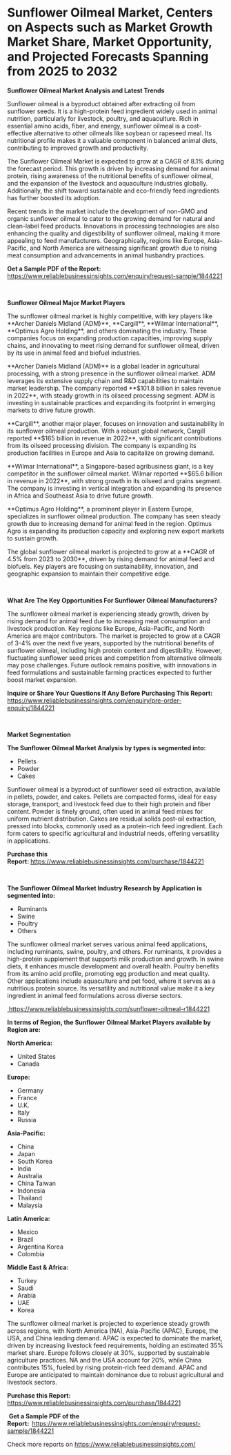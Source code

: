 <p><h1>Sunflower Oilmeal Market, Centers on Aspects such as Market Growth Market Share, Market Opportunity, and Projected Forecasts Spanning from 2025 to 2032</h1></p><p><strong>Sunflower Oilmeal Market Analysis and Latest Trends</strong></p>
<p><p>Sunflower oilmeal is a byproduct obtained after extracting oil from sunflower seeds. It is a high-protein feed ingredient widely used in animal nutrition, particularly for livestock, poultry, and aquaculture. Rich in essential amino acids, fiber, and energy, sunflower oilmeal is a cost-effective alternative to other oilmeals like soybean or rapeseed meal. Its nutritional profile makes it a valuable component in balanced animal diets, contributing to improved growth and productivity.</p><p>The Sunflower Oilmeal Market is expected to grow at a CAGR of 8.1% during the forecast period. This growth is driven by increasing demand for animal protein, rising awareness of the nutritional benefits of sunflower oilmeal, and the expansion of the livestock and aquaculture industries globally. Additionally, the shift toward sustainable and eco-friendly feed ingredients has further boosted its adoption.</p><p>Recent trends in the market include the development of non-GMO and organic sunflower oilmeal to cater to the growing demand for natural and clean-label feed products. Innovations in processing technologies are also enhancing the quality and digestibility of sunflower oilmeal, making it more appealing to feed manufacturers. Geographically, regions like Europe, Asia-Pacific, and North America are witnessing significant growth due to rising meat consumption and advancements in animal husbandry practices.</p></p>
<p><strong>Get a Sample PDF of the Report:&nbsp;</strong> <a href="https://www.reliablebusinessinsights.com/enquiry/request-sample/1844221?utm_campaign=1847&utm_medium=2&utm_source=Github&utm_content=ia&utm_term=21012025&utm_id=sunflower-oilmeal">https://www.reliablebusinessinsights.com/enquiry/request-sample/1844221</a></p>
<p>&nbsp;</p>
<p><strong>Sunflower Oilmeal Major Market Players</strong></p>
<p><p>The sunflower oilmeal market is highly competitive, with key players like **Archer Daniels Midland (ADM)**, **Cargill**, **Wilmar International**, **Optimus Agro Holding**, and others dominating the industry. These companies focus on expanding production capacities, improving supply chains, and innovating to meet rising demand for sunflower oilmeal, driven by its use in animal feed and biofuel industries.</p><p>**Archer Daniels Midland (ADM)** is a global leader in agricultural processing, with a strong presence in the sunflower oilmeal market. ADM leverages its extensive supply chain and R&D capabilities to maintain market leadership. The company reported **$101.8 billion in sales revenue in 2022**, with steady growth in its oilseed processing segment. ADM is investing in sustainable practices and expanding its footprint in emerging markets to drive future growth.</p><p>**Cargill**, another major player, focuses on innovation and sustainability in its sunflower oilmeal production. With a robust global network, Cargill reported **$165 billion in revenue in 2022**, with significant contributions from its oilseed processing division. The company is expanding its production facilities in Europe and Asia to capitalize on growing demand.</p><p>**Wilmar International**, a Singapore-based agribusiness giant, is a key competitor in the sunflower oilmeal market. Wilmar reported **$65.6 billion in revenue in 2022**, with strong growth in its oilseed and grains segment. The company is investing in vertical integration and expanding its presence in Africa and Southeast Asia to drive future growth.</p><p>**Optimus Agro Holding**, a prominent player in Eastern Europe, specializes in sunflower oilmeal production. The company has seen steady growth due to increasing demand for animal feed in the region. Optimus Agro is expanding its production capacity and exploring new export markets to sustain growth.</p><p>The global sunflower oilmeal market is projected to grow at a **CAGR of 4.5% from 2023 to 2030**, driven by rising demand for animal feed and biofuels. Key players are focusing on sustainability, innovation, and geographic expansion to maintain their competitive edge.</p></p>
<p>&nbsp;</p>
<p><strong>What Are The Key Opportunities For Sunflower Oilmeal Manufacturers?</strong></p>
<p><p>The sunflower oilmeal market is experiencing steady growth, driven by rising demand for animal feed due to increasing meat consumption and livestock production. Key regions like Europe, Asia-Pacific, and North America are major contributors. The market is projected to grow at a CAGR of 3-4% over the next five years, supported by the nutritional benefits of sunflower oilmeal, including high protein content and digestibility. However, fluctuating sunflower seed prices and competition from alternative oilmeals may pose challenges. Future outlook remains positive, with innovations in feed formulations and sustainable farming practices expected to further boost market expansion.</p></p>
<p><strong>Inquire or Share Your Questions If Any Before Purchasing This Report:</strong> <a href="https://www.reliablebusinessinsights.com/enquiry/pre-order-enquiry/1844221?utm_campaign=1847&utm_medium=2&utm_source=Github&utm_content=ia&utm_term=21012025&utm_id=sunflower-oilmeal">https://www.reliablebusinessinsights.com/enquiry/pre-order-enquiry/1844221</a></p>
<p>&nbsp;</p>
<p><strong>Market Segmentation</strong></p>
<p><strong>The Sunflower Oilmeal Market Analysis by types is segmented into:</strong></p>
<p><ul><li>Pellets</li><li>Powder</li><li>Cakes</li></ul></p>
<p><p>Sunflower oilmeal is a byproduct of sunflower seed oil extraction, available in pellets, powder, and cakes. Pellets are compacted forms, ideal for easy storage, transport, and livestock feed due to their high protein and fiber content. Powder is finely ground, often used in animal feed mixes for uniform nutrient distribution. Cakes are residual solids post-oil extraction, pressed into blocks, commonly used as a protein-rich feed ingredient. Each form caters to specific agricultural and industrial needs, offering versatility in applications.</p></p>
<p><strong>Purchase this Report:&nbsp;</strong><a href="https://www.reliablebusinessinsights.com/purchase/1844221?utm_campaign=1847&utm_medium=2&utm_source=Github&utm_content=ia&utm_term=21012025&utm_id=sunflower-oilmeal">https://www.reliablebusinessinsights.com/purchase/1844221</a></p>
<p>&nbsp;</p>
<p><strong>The Sunflower Oilmeal Market Industry Research by Application is segmented into:</strong></p>
<p><ul><li>Ruminants</li><li>Swine</li><li>Poultry</li><li>Others</li></ul></p>
<p><p>The sunflower oilmeal market serves various animal feed applications, including ruminants, swine, poultry, and others. For ruminants, it provides a high-protein supplement that supports milk production and growth. In swine diets, it enhances muscle development and overall health. Poultry benefits from its amino acid profile, promoting egg production and meat quality. Other applications include aquaculture and pet food, where it serves as a nutritious protein source. Its versatility and nutritional value make it a key ingredient in animal feed formulations across diverse sectors.</p></p>
<p><a href="https://www.reliablebusinessinsights.com/sunflower-oilmeal-r1844221?utm_campaign=1847&utm_medium=2&utm_source=Github&utm_content=ia&utm_term=21012025&utm_id=sunflower-oilmeal">&nbsp;https://www.reliablebusinessinsights.com/sunflower-oilmeal-r1844221</a></p>
<p><strong>In terms of Region, the Sunflower Oilmeal Market Players available by Region are:</strong></p>
<p>
    <p> <strong> North America: </strong>
        <ul>
            <li>United States</li>
            <li>Canada</li>
        </ul>
        </p> 
    <p> <strong> Europe: </strong>
        <ul>
            <li>Germany</li>
            <li>France</li>
            <li>U.K.</li>
            <li>Italy</li>
            <li>Russia</li>
        </ul>
        </p> 
    <p> <strong> Asia-Pacific: </strong>
        <ul>
            <li>China</li>
            <li>Japan</li>
            <li>South Korea</li>
            <li>India</li>
            <li>Australia</li>
            <li>China Taiwan</li>
            <li>Indonesia</li>
            <li>Thailand</li>
            <li>Malaysia</li>
        </ul>
        </p> 
    <p> <strong> Latin America: </strong>
        <ul>
            <li>Mexico</li>
            <li>Brazil</li>
            <li>Argentina Korea</li>
            <li>Colombia</li>
        </ul>
        </p> 
    <p> <strong> Middle East & Africa: </strong>
        <ul>
            <li>Turkey</li>
            <li>Saudi</li>
            <li>Arabia</li>
            <li>UAE</li>
            <li>Korea</li>
        </ul>
    </p>
    </p>
<p><p>The sunflower oilmeal market is projected to experience steady growth across regions, with North America (NA), Asia-Pacific (APAC), Europe, the USA, and China leading demand. APAC is expected to dominate the market, driven by increasing livestock feed requirements, holding an estimated 35% market share. Europe follows closely at 30%, supported by sustainable agriculture practices. NA and the USA account for 20%, while China contributes 15%, fueled by rising protein-rich feed demand. APAC and Europe are anticipated to maintain dominance due to robust agricultural and livestock sectors.</p></p>
<p><strong>Purchase this Report: </strong><a href="https://www.reliablebusinessinsights.com/purchase/1844221?utm_campaign=1847&utm_medium=2&utm_source=Github&utm_content=ia&utm_term=21012025&utm_id=sunflower-oilmeal">https://www.reliablebusinessinsights.com/purchase/1844221</a></p>
<p>&nbsp;<strong>Get a Sample PDF of the Report:&nbsp;&nbsp;</strong><a href="https://www.reliablebusinessinsights.com/enquiry/request-sample/1844221?utm_campaign=1847&utm_medium=2&utm_source=Github&utm_content=ia&utm_term=21012025&utm_id=sunflower-oilmeal">https://www.reliablebusinessinsights.com/enquiry/request-sample/1844221</a></p>
<p><strong></strong></p>
<p>Check more reports on <a href="https://www.reliablebusinessinsights.com/?utm_campaign=1847&utm_medium=2&utm_source=Github&utm_content=ia&utm_term=21012025&utm_id=sunflower-oilmeal">https://www.reliablebusinessinsights.com/</a></p>